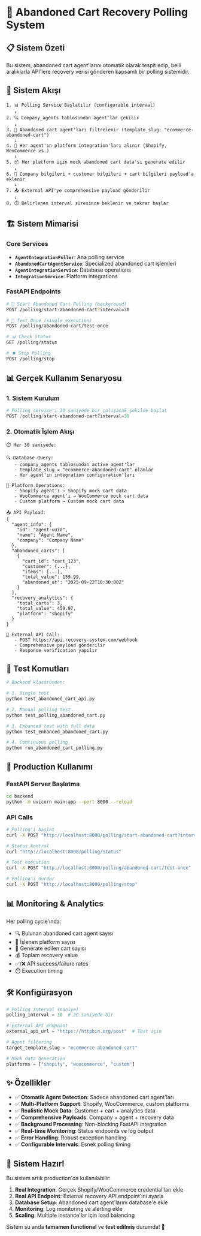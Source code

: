 # 🛒 Abandoned Cart Recovery Polling System

## 📋 Sistem Özeti

Bu sistem, abandoned cart agent'larını otomatik olarak tespit edip, belli aralıklarla API'lere recovery verisi gönderen kapsamlı bir polling sistemidir.

## 🔄 Sistem Akışı

```
1. 📊 Polling Service Başlatılır (configurable interval)
   ↓
2. 🔍 Company_agents tablosundan agent'lar çekilir
   ↓
3. 🎯 Abandoned cart agent'ları filtrelenir (template_slug: "ecommerce-abandoned-cart")
   ↓
4. 🏪 Her agent'ın platform integration'ları alınır (Shopify, WooCommerce vs.)
   ↓
5. 📦 Her platform için mock abandoned cart data'sı generate edilir
   ↓
6. 🏢 Company bilgileri + customer bilgileri + cart bilgileri payload'a eklenir
   ↓
7. 📤 External API'ye comprehensive payload gönderilir
   ↓
8. ⏱️ Belirlenen interval süresince beklenir ve tekrar başlar
```

## 🏗️ Sistem Mimarisi

### Core Services

- **`AgentIntegrationPoller`**: Ana polling service
- **`AbandonedCartAgentService`**: Specialized abandoned cart işlemleri
- **`AgentIntegrationService`**: Database operations
- **`IntegrationService`**: Platform integrations

### FastAPI Endpoints

```bash
# 🚀 Start Abandoned Cart Polling (background)
POST /polling/start-abandoned-cart?interval=30

# 🧪 Test Once (single execution)  
POST /polling/abandoned-cart/test-once

# 📊 Check Status
GET /polling/status

# ⏹️ Stop Polling
POST /polling/stop
```

## 📊 Gerçek Kullanım Senaryosu

### 1. Sistem Kurulum
```python
# Polling service'i 30 saniyede bir çalışacak şekilde başlat
POST /polling/start-abandoned-cart?interval=30
```

### 2. Otomatik İşlem Akışı
```
⏱️ Her 30 saniyede:

🔍 Database Query:
   - company_agents tablosundan active agent'lar
   - template_slug = "ecommerce-abandoned-cart" olanlar
   - Her agent'ın integration configuration'ları

🏪 Platform Operations:
   - Shopify agent'ı → Shopify mock cart data
   - WooCommerce agent'ı → WooCommerce mock cart data
   - Custom platform → Custom mock cart data

📤 API Payload:
{
  "agent_info": {
    "id": "agent-uuid",
    "name": "Agent Name",
    "company": "Company Name"
  },
  "abandoned_carts": [
    {
      "cart_id": "cart_123",
      "customer": {...},
      "items": [...],
      "total_value": 159.99,
      "abandoned_at": "2025-09-22T10:30:00Z"
    }
  ],
  "recovery_analytics": {
    "total_carts": 3,
    "total_value": 459.97,
    "platform": "shopify"
  }
}

🎯 External API Call:
   - POST https://api.recovery-system.com/webhook
   - Comprehensive payload gönderilir
   - Response verification yapılır
```

## 🧪 Test Komutları

```bash
# Backend klasöründen:

# 1. Single test
python test_abandoned_cart_api.py

# 2. Manual polling test
python test_polling_abandoned_cart.py

# 3. Enhanced test with full data
python test_enhanced_abandoned_cart.py

# 4. Continuous polling 
python run_abandoned_cart_polling.py
```

## 🚀 Production Kullanımı

### FastAPI Server Başlatma
```bash
cd backend
python -m uvicorn main:app --port 8000 --reload
```

### API Calls
```bash
# Polling'i başlat
curl -X POST "http://localhost:8000/polling/start-abandoned-cart?interval=60"

# Status kontrol
curl "http://localhost:8000/polling/status"

# Test execution
curl -X POST "http://localhost:8000/polling/abandoned-cart/test-once"

# Polling'i durdur
curl -X POST "http://localhost:8000/polling/stop"
```

## 📊 Monitoring & Analytics

Her polling cycle'ında:
- 🔍 Bulunan abandoned cart agent sayısı
- 🏪 İşlenen platform sayısı  
- 🛒 Generate edilen cart sayısı
- 💰 Toplam recovery value
- ✅/❌ API success/failure rates
- ⏱️ Execution timing

## 🛠️ Konfigürasyon

```python
# Polling interval (saniye)
polling_interval = 30  # 30 saniyede bir

# External API endpoint
external_api_url = "https://httpbin.org/post"  # Test için

# Agent filtering
target_template_slug = "ecommerce-abandoned-cart"

# Mock data generation
platforms = ["shopify", "woocommerce", "custom"]
```

## ✨ Özellikler

- ✅ **Otomatik Agent Detection**: Sadece abandoned cart agent'ları
- ✅ **Multi-Platform Support**: Shopify, WooCommerce, custom platforms
- ✅ **Realistic Mock Data**: Customer + cart + analytics data
- ✅ **Comprehensive Payloads**: Company + agent + recovery data
- ✅ **Background Processing**: Non-blocking FastAPI integration
- ✅ **Real-time Monitoring**: Status endpoints ve log output
- ✅ **Error Handling**: Robust exception handling
- ✅ **Configurable Intervals**: Esnek polling timing

## 🎉 Sistem Hazır!

Bu sistem artık production'da kullanılabilir:

1. **Real Integration**: Gerçek Shopify/WooCommerce credential'ları ekle
2. **Real API Endpoint**: External recovery API endpoint'ini ayarla  
3. **Database Setup**: Abandoned cart agent'larını database'e ekle
4. **Monitoring**: Log monitoring ve alerting ekle
5. **Scaling**: Multiple instance'lar için load balancing

Sistem şu anda **tamamen functional** ve **test edilmiş** durumda! 🚀

